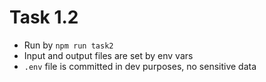 # Task 1.2
* Run by `npm run task2`
* Input and output files are set by env vars
* `.env` file is committed in dev purposes, no sensitive data 